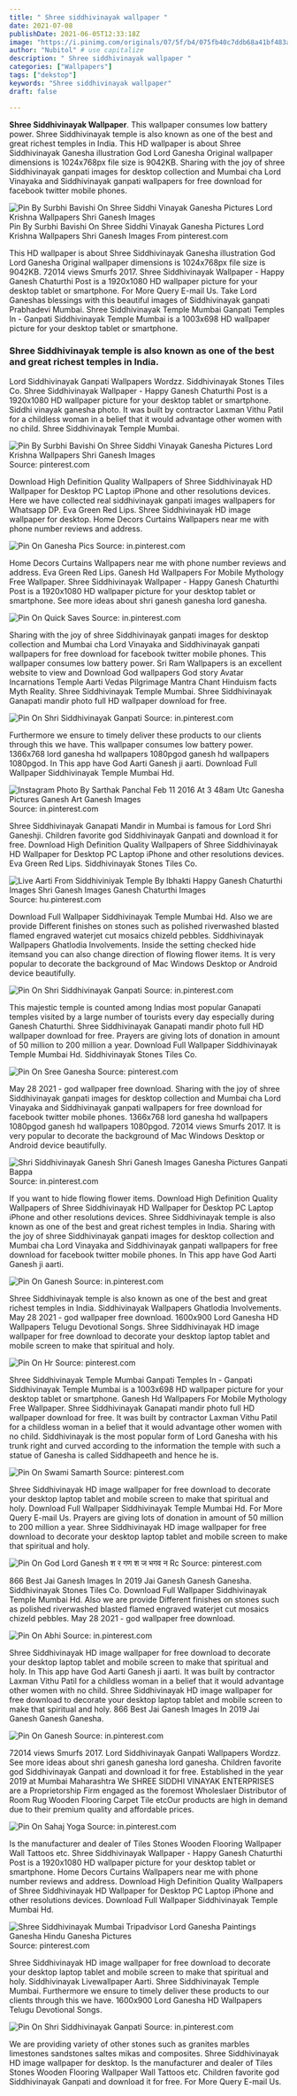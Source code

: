 ```yaml
---
title: " Shree siddhivinayak wallpaper "
date: 2021-07-08
publishDate: 2021-06-05T12:33:18Z
image: "https://i.pinimg.com/originals/07/5f/b4/075fb40c7ddb68a41bf483ae551a2cb7.jpg"
author: "Nubitol" # use capitalize
description: " Shree siddhivinayak wallpaper "
categories: ["Wallpapers"]
tags: ["dekstop"]
keywords: "Shree siddhivinayak wallpaper"
draft: false

---
```



**Shree Siddhivinayak Wallpaper**. This wallpaper consumes low battery power. Shree Siddhivinayak temple is also known as one of the best and great richest temples in India. This HD wallpaper is about Shree Siddhivinayak Ganesha illustration God Lord Ganesha Original wallpaper dimensions is 1024x768px file size is 9042KB. Sharing with the joy of shree Siddhivinayak ganpati images for desktop collection and Mumbai cha Lord Vinayaka and Siddhivinayak ganpati wallpapers for free download for facebook twitter mobile phones.

![Pin By Surbhi Bavishi On Shree Siddhi Vinayak Ganesha Pictures Lord Krishna Wallpapers Shri Ganesh Images](https://i.pinimg.com/originals/af/03/f8/af03f8ed379a364859c8d58615d1a819.jpg "Pin By Surbhi Bavishi On Shree Siddhi Vinayak Ganesha Pictures Lord Krishna Wallpapers Shri Ganesh Images")
Pin By Surbhi Bavishi On Shree Siddhi Vinayak Ganesha Pictures Lord Krishna Wallpapers Shri Ganesh Images From pinterest.com


This HD wallpaper is about Shree Siddhivinayak Ganesha illustration God Lord Ganesha Original wallpaper dimensions is 1024x768px file size is 9042KB. 72014 views Smurfs 2017. Shree Siddhivinayak Wallpaper - Happy Ganesh Chaturthi Post is a 1920x1080 HD wallpaper picture for your desktop tablet or smartphone. For More Query E-mail Us. Take Lord Ganeshas blessings with this beautiful images of Siddhivinayak ganpati Prabhadevi Mumbai. Shree Siddhivinayak Temple Mumbai Ganpati Temples In - Ganpati Siddhivinayak Temple Mumbai is a 1003x698 HD wallpaper picture for your desktop tablet or smartphone.

### Shree Siddhivinayak temple is also known as one of the best and great richest temples in India.

Lord Siddhivinayak Ganpati Wallpapers Wordzz. Siddhivinayak Stones Tiles Co. Shree Siddhivinayak Wallpaper - Happy Ganesh Chaturthi Post is a 1920x1080 HD wallpaper picture for your desktop tablet or smartphone. Siddhi vinayak ganesha photo. It was built by contractor Laxman Vithu Patil for a childless woman in a belief that it would advantage other women with no child. Shree Siddhivinayak Temple Mumbai.


![Pin By Surbhi Bavishi On Shree Siddhi Vinayak Ganesha Pictures Lord Krishna Wallpapers Shri Ganesh Images](https://i.pinimg.com/originals/af/03/f8/af03f8ed379a364859c8d58615d1a819.jpg "Pin By Surbhi Bavishi On Shree Siddhi Vinayak Ganesha Pictures Lord Krishna Wallpapers Shri Ganesh Images")
Source: pinterest.com

Download High Definition Quality Wallpapers of Shree Siddhivinayak HD Wallpaper for Desktop PC Laptop iPhone and other resolutions devices. Here we have collected real siddhivinayak ganpati images wallpapers for Whatsapp DP. Eva Green Red Lips. Shree Siddhivinayak HD image wallpaper for desktop. Home Decors Curtains Wallpapers near me with phone number reviews and address.

![Pin On Ganesha Pics](https://i.pinimg.com/736x/30/7f/a8/307fa8d301a5fff4d093921cb52f9948.jpg "Pin On Ganesha Pics")
Source: in.pinterest.com

Home Decors Curtains Wallpapers near me with phone number reviews and address. Eva Green Red Lips. Ganesh Hd Wallpapers For Mobile Mythology Free Wallpaper. Shree Siddhivinayak Wallpaper - Happy Ganesh Chaturthi Post is a 1920x1080 HD wallpaper picture for your desktop tablet or smartphone. See more ideas about shri ganesh ganesha lord ganesha.

![Pin On Quick Saves](https://i.pinimg.com/736x/07/b8/1f/07b81f4ede50b565a092313eda0f6bbb.jpg "Pin On Quick Saves")
Source: in.pinterest.com

Sharing with the joy of shree Siddhivinayak ganpati images for desktop collection and Mumbai cha Lord Vinayaka and Siddhivinayak ganpati wallpapers for free download for facebook twitter mobile phones. This wallpaper consumes low battery power. Sri Ram Wallpapers is an excellent website to view and Download God wallpapers God story Avatar Incarnations Temple Aarti Vedas Pilgrimage Mantra Chant Hinduism facts Myth Reality. Shree Siddhivinayak Temple Mumbai. Shree Siddhivinayak Ganapati mandir photo full HD wallpaper download for free.

![Pin On Shri Siddhivinayak Ganpati](https://i.pinimg.com/originals/05/00/b1/0500b1ab5ca2e28af31a7d657ad19d8b.jpg "Pin On Shri Siddhivinayak Ganpati")
Source: in.pinterest.com

Furthermore we ensure to timely deliver these products to our clients through this we have. This wallpaper consumes low battery power. 1366x768 lord ganesha hd wallpapers 1080pgod ganesh hd wallpapers 1080pgod. In This app have God Aarti Ganesh ji aarti. Download Full Wallpaper Siddhivinayak Temple Mumbai Hd.

![Instagram Photo By Sarthak Panchal Feb 11 2016 At 3 48am Utc Ganesha Pictures Ganesh Art Ganesh Images](https://i.pinimg.com/originals/f3/f1/50/f3f15077af3bcb5cfdb64e9da2590326.jpg "Instagram Photo By Sarthak Panchal Feb 11 2016 At 3 48am Utc Ganesha Pictures Ganesh Art Ganesh Images")
Source: in.pinterest.com

Shree Siddhivinayak Ganapati Mandir in Mumbai is famous for Lord Shri Ganeshji. Children favorite god Siddhivinayak Ganpati and download it for free. Download High Definition Quality Wallpapers of Shree Siddhivinayak HD Wallpaper for Desktop PC Laptop iPhone and other resolutions devices. Eva Green Red Lips. Siddhivinayak Stones Tiles Co.

![Live Aarti From Siddhiviniyak Temple By Ibhakti Happy Ganesh Chaturthi Images Shri Ganesh Images Ganesh Chaturthi Images](https://i.pinimg.com/originals/87/0b/b7/870bb749b45e18b92d2bdcf80dc8684d.png "Live Aarti From Siddhiviniyak Temple By Ibhakti Happy Ganesh Chaturthi Images Shri Ganesh Images Ganesh Chaturthi Images")
Source: hu.pinterest.com

Download Full Wallpaper Siddhivinayak Temple Mumbai Hd. Also we are provide Different finishes on stones such as polished riverwashed blasted flamed engraved waterjet cut mosaics chizeld pebbles. Siddhivinayak Wallpapers Ghatlodia Involvements. Inside the setting checked hide itemsand you can also change direction of flowing flower items. It is very popular to decorate the background of Mac Windows Desktop or Android device beautifully.

![Pin On Shri Siddhivinayak Ganpati](https://i.pinimg.com/474x/b3/1b/72/b31b720d9884de37e800bd279f49312d.jpg "Pin On Shri Siddhivinayak Ganpati")
Source: in.pinterest.com

This majestic temple is counted among Indias most popular Ganapati temples visited by a large number of tourists every day especially during Ganesh Chaturthi. Shree Siddhivinayak Ganapati mandir photo full HD wallpaper download for free. Prayers are giving lots of donation in amount of 50 million to 200 million a year. Download Full Wallpaper Siddhivinayak Temple Mumbai Hd. Siddhivinayak Stones Tiles Co.

![Pin On Sree Ganesha](https://i.pinimg.com/originals/64/ef/b6/64efb67d93c13f9a7b71e42d3d3a701c.jpg "Pin On Sree Ganesha")
Source: pinterest.com

May 28 2021 - god wallpaper free download. Sharing with the joy of shree Siddhivinayak ganpati images for desktop collection and Mumbai cha Lord Vinayaka and Siddhivinayak ganpati wallpapers for free download for facebook twitter mobile phones. 1366x768 lord ganesha hd wallpapers 1080pgod ganesh hd wallpapers 1080pgod. 72014 views Smurfs 2017. It is very popular to decorate the background of Mac Windows Desktop or Android device beautifully.

![Shri Siddhivinayak Ganesh Shri Ganesh Images Ganesha Pictures Ganpati Bappa](https://i.pinimg.com/originals/b5/0d/15/b50d15203a35de2e99882168c1173edd.jpg "Shri Siddhivinayak Ganesh Shri Ganesh Images Ganesha Pictures Ganpati Bappa")
Source: in.pinterest.com

If you want to hide flowing flower items. Download High Definition Quality Wallpapers of Shree Siddhivinayak HD Wallpaper for Desktop PC Laptop iPhone and other resolutions devices. Shree Siddhivinayak temple is also known as one of the best and great richest temples in India. Sharing with the joy of shree Siddhivinayak ganpati images for desktop collection and Mumbai cha Lord Vinayaka and Siddhivinayak ganpati wallpapers for free download for facebook twitter mobile phones. In This app have God Aarti Ganesh ji aarti.

![Pin On Ganesh](https://i.pinimg.com/originals/60/ea/58/60ea58a1f37c7a6e02d0edd4a054d115.jpg "Pin On Ganesh")
Source: in.pinterest.com

Shree Siddhivinayak temple is also known as one of the best and great richest temples in India. Siddhivinayak Wallpapers Ghatlodia Involvements. May 28 2021 - god wallpaper free download. 1600x900 Lord Ganesha HD Wallpapers Telugu Devotional Songs. Shree Siddhivinayak HD image wallpaper for free download to decorate your desktop laptop tablet and mobile screen to make that spiritual and holy.

![Pin On Hr](https://i.pinimg.com/originals/19/12/25/191225ebeccf770ce87f8e2f1257adac.jpg "Pin On Hr")
Source: pinterest.com

Shree Siddhivinayak Temple Mumbai Ganpati Temples In - Ganpati Siddhivinayak Temple Mumbai is a 1003x698 HD wallpaper picture for your desktop tablet or smartphone. Ganesh Hd Wallpapers For Mobile Mythology Free Wallpaper. Shree Siddhivinayak Ganapati mandir photo full HD wallpaper download for free. It was built by contractor Laxman Vithu Patil for a childless woman in a belief that it would advantage other women with no child. Siddhivinayak is the most popular form of Lord Ganesha with his trunk right and curved according to the information the temple with such a statue of Ganesha is called Siddhapeeth and hence he is.

![Pin On Swami Samarth](https://i.pinimg.com/originals/5b/85/fe/5b85feea3590b5396b89aaf2c0567914.jpg "Pin On Swami Samarth")
Source: pinterest.com

Shree Siddhivinayak HD image wallpaper for free download to decorate your desktop laptop tablet and mobile screen to make that spiritual and holy. Download Full Wallpaper Siddhivinayak Temple Mumbai Hd. For More Query E-mail Us. Prayers are giving lots of donation in amount of 50 million to 200 million a year. Shree Siddhivinayak HD image wallpaper for free download to decorate your desktop laptop tablet and mobile screen to make that spiritual and holy.

![Pin On God Lord Ganesh श र गण श ज भगव न Rc](https://i.pinimg.com/originals/53/17/e9/5317e9bb47bcc3292ea258657e9b3568.jpg "Pin On God Lord Ganesh श र गण श ज भगव न Rc")
Source: pinterest.com

866 Best Jai Ganesh Images In 2019 Jai Ganesh Ganesh Ganesha. Siddhivinayak Stones Tiles Co. Download Full Wallpaper Siddhivinayak Temple Mumbai Hd. Also we are provide Different finishes on stones such as polished riverwashed blasted flamed engraved waterjet cut mosaics chizeld pebbles. May 28 2021 - god wallpaper free download.

![Pin On Abhi](https://i.pinimg.com/originals/0f/64/44/0f644419c0f068b2e30e82954d2a7a08.jpg "Pin On Abhi")
Source: in.pinterest.com

Shree Siddhivinayak HD image wallpaper for free download to decorate your desktop laptop tablet and mobile screen to make that spiritual and holy. In This app have God Aarti Ganesh ji aarti. It was built by contractor Laxman Vithu Patil for a childless woman in a belief that it would advantage other women with no child. Shree Siddhivinayak HD image wallpaper for free download to decorate your desktop laptop tablet and mobile screen to make that spiritual and holy. 866 Best Jai Ganesh Images In 2019 Jai Ganesh Ganesh Ganesha.

![Pin On Ganesh](https://i.pinimg.com/474x/3c/f7/c9/3cf7c9e37a6751639fd90ea6826994d5.jpg "Pin On Ganesh")
Source: in.pinterest.com

72014 views Smurfs 2017. Lord Siddhivinayak Ganpati Wallpapers Wordzz. See more ideas about shri ganesh ganesha lord ganesha. Children favorite god Siddhivinayak Ganpati and download it for free. Established in the year 2019 at Mumbai Maharashtra We SHREE SIDDHI VINAYAK ENTERPRISES are a Proprietorship Firm engaged as the foremost Wholeslaer Distributor of Room Rug Wooden Flooring Carpet Tile etcOur products are high in demand due to their premium quality and affordable prices.

![Pin On Sahaj Yoga](https://i.pinimg.com/originals/19/05/57/19055700de4718bbc355731506662582.jpg "Pin On Sahaj Yoga")
Source: in.pinterest.com

Is the manufacturer and dealer of Tiles Stones Wooden Flooring Wallpaper Wall Tattoos etc. Shree Siddhivinayak Wallpaper - Happy Ganesh Chaturthi Post is a 1920x1080 HD wallpaper picture for your desktop tablet or smartphone. Home Decors Curtains Wallpapers near me with phone number reviews and address. Download High Definition Quality Wallpapers of Shree Siddhivinayak HD Wallpaper for Desktop PC Laptop iPhone and other resolutions devices. Download Full Wallpaper Siddhivinayak Temple Mumbai Hd.

![Shree Siddhivinayak Mumbai Tripadvisor Lord Ganesha Paintings Ganesha Hindu Ganesha Pictures](https://i.pinimg.com/originals/26/cb/fd/26cbfd37cab3b7f0588795771c2a936e.jpg "Shree Siddhivinayak Mumbai Tripadvisor Lord Ganesha Paintings Ganesha Hindu Ganesha Pictures")
Source: pinterest.com

Shree Siddhivinayak HD image wallpaper for free download to decorate your desktop laptop tablet and mobile screen to make that spiritual and holy. Siddhivinayak Livewallpaper Aarti. Shree Siddhivinayak Temple Mumbai. Furthermore we ensure to timely deliver these products to our clients through this we have. 1600x900 Lord Ganesha HD Wallpapers Telugu Devotional Songs.

![Pin On Shri Siddhivinayak Ganpati](https://i.pinimg.com/originals/07/5f/b4/075fb40c7ddb68a41bf483ae551a2cb7.jpg "Pin On Shri Siddhivinayak Ganpati")
Source: in.pinterest.com

We are providing variety of other stones such as granites marbles limestones sandstones saltes mikas and composites. Shree Siddhivinayak HD image wallpaper for desktop. Is the manufacturer and dealer of Tiles Stones Wooden Flooring Wallpaper Wall Tattoos etc. Children favorite god Siddhivinayak Ganpati and download it for free. For More Query E-mail Us.

